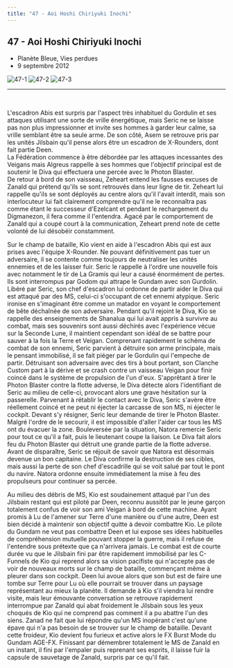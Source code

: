 ```yaml
---
title: "47 - Aoi Hoshi Chiriyuki Inochi"
---
```


47 - Aoi Hoshi Chiriyuki Inochi
-------------------------------

* Planète Bleue, Vies perdues
* 9 septembre 2012


![47-1](/images/mini/images-stories-saga-gundamage-episodes-_tb_150x84_47-1.jpg) ![47-2](/images/mini/images-stories-saga-gundamage-episodes-_tb_150x84_47-2.jpg) ![47-3](/images/mini/images-stories-saga-gundamage-episodes-_tb_150x84_47-3.jpg)




---


 


L'escadron Abis est surpris par l'aspect très inhabituel du Gordulin et ses attaques utilisant une sorte de vrille énergétique, mais Seric ne se laisse pas non plus impressionner et invite ses hommes à garder leur calme, sa vrille semblant être sa seule arme. De son côté, Asem se retrouve pris par les unités Jilsbain qu'il pense alors être un escadron de X-Rounders, dont fait partie Deen.   
La Fédération commence à être débordée par les attaques incessantes des Veigans mais Algreus rappelle à ses hommes que l'objectif principal est de soutenir le Diva qui effectuera une percée avec le Photon Blaster.   
De retour à bord de son vaisseau, Zeheart entend les fausses excuses de Zanald qui prétend qu'ils se sont retrouvés dans leur ligne de tir. Zeheart lui rappelle qu'ils se sont déployés au centre alors qu'il l'avait interdit, mais son interlocuteur lui fait clairement comprendre qu'il ne le reconnaîtra pas comme étant le successeur d'Ezelcant et pendant le rechargement du Digmanezon, il fera comme il l'entendra. Agacé par le comportement de Zanald qui a coupé court à la communication, Zeheart prend note de cette volonté de lui désobéir constamment.


Sur le champ de bataille, Kio vient en aide à l'escadron Abis qui est aux prises avec l'équipe X-Rounder. Ne pouvant définitivement pas tuer un adversaire, il se contente comme toujours de neutraliser les unités ennemies et de les laisser fuir. Seric le rappelle à l'ordre une nouvelle fois avec notamment le tir de La Gramis qui leur a causé énormément de pertes. Ils sont interrompus par Godom qui attrape le Gundam avec son Gurdolin. Libéré par Seric, son chef d'escadron lui ordonne de partir aider le Diva qui est attaqué par des MS, celui-ci s'occupant de cet ennemi atypique. Seric ironise en s'imaginant être comme un matador en voyant le comportement de bête déchaînée de son adversaire. Pendant qu'il rejoint le Diva, Kio se rappelle des enseignements de Shanalua qui lui avait appris à survivre au combat, mais ses souvenirs sont aussi déchirés avec l'expérience vécue sur la Seconde Lune, il maintient cependant son idéal de se battre pour sauver à la fois la Terre et Veigan. Comprenant rapidement le schéma de combat de son ennemi, Seric parvient à détruire son arme principale, mais le pensant immobilisé, il se fait piéger par le Gordulin qui l'empeche de partir. Détruisant son adversaire avec des tirs à bout portant, son Clanche Custom part à la dérive et se crash contre un vaisseau Veigan pour finir coincé dans le système de propulsion de l'un d'eux. S'apprêtant à tirer le Photon Blaster contre la flotte adverse, le Diva détecte alors l'identifiant de Seric au milieu de celle-ci, provocant alors une grave hésitation sur la passerelle. Parvenant à rétablir le contact avec le Diva, Seric s'avère être réellement coincé et ne peut ni éjecter la carcasse de son MS, ni éjecter le cockpit. Devant s'y résigner, Seric leur demande de tirer le Photon Blaster. Malgré l'ordre de le secourir, il est impossible d'aller l'aider car tous les MS ont du évacuer la zone. Bouleversée par la situation, Natora remercie Seric pour tout ce qu'il a fait, puis le lieutenant coupe la liaison. Le Diva fait alors feu du Photon Blaster qui détruit une grande partie de la flotte adverse. Avant de disparaître, Seric se réjouit de savoir que Natora est désormais devenue un bon capitaine. Le Diva confirme la destruction de ses cibles, mais aussi la perte de son chef d'escadrille qui se voit salué par tout le pont du navire. Natora ordonne ensuite immédiatement la mise à feu des propulseurs pour continuer sa percée.


Au milieu des débris de MS, Kio est soudainement attaqué par l'un des Jilsbain restant qui est piloté par Deen, reconnu aussitôt par le jeune garçon totalement confus de voir son ami Veigan à bord de cette machine. Ayant promis à Lu de l'amener sur Terre d'une manière ou d'une autre, Deen est bien décidé à maintenir son objectif quitte à devoir combattre Kio. Le pilote du Gundam ne veut pas combattre Deen et lui expose ses idées habituelles de compréhension mutuelle pouvant stopper la guerre, mais il refuse de l'entendre sous prétexte que ça n'arrivera jamais. Le combat est de courte durée vu que le Jilsbain fini par être rapidement immobilisé par les C-Funnels de Kio qui reprend alors sa vision pacifiste qui n'accepte pas de voir de nouveaux morts sur le champ de bataille, commençant même à pleurer dans son cockpit. Deen lui avoue alors que son but est de faire une tombe sur Terre pour Lu où elle pourrait se trouver dans un paysage représentant au mieux la planète. Il demande à Kio s'il viendra lui rendre visite, mais leur émouvante conversation se retrouve rapidement interrompue par Zanald qui abat froidement le Jilsbain sous les yeux choqués de Kio qui ne comprend pas comment il a pu abattre l'un des siens. Zanad ne fait que lui répondre qu'un MS inopérant c'est qu'une épave qui n'a pas besoin de se trouver sur le champ de bataille. Devant cette froideur, Kio devient fou furieux et active alors le FX Burst Mode du Gundam AGE-FX. Finissant par démembrer totalement le MS de Zanald en un instant, il fini par l'empaler puis reprenant ses esprits, il laisse fuir la capsule de sauvetage de Zanald, surpris par ce qu'il fait.


